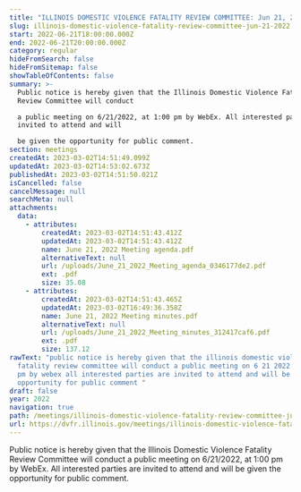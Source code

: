 ```yaml
---
title: "ILLINOIS DOMESTIC VIOLENCE FATALITY REVIEW COMMITTEE: Jun 21, 2022"
slug: illinois-domestic-violence-fatality-review-committee-jun-21-2022
start: 2022-06-21T18:00:00.000Z
end: 2022-06-21T20:00:00.000Z
category: regular
hideFromSearch: false
hideFromSitemap: false
showTableOfContents: false
summary: >-
  Public notice is hereby given that the Illinois Domestic Violence Fatality
  Review Committee will conduct

  a public meeting on 6/21/2022, at 1:00 pm by WebEx. All interested parties are
  invited to attend and will

  be given the opportunity for public comment.
section: meetings
createdAt: 2023-03-02T14:51:49.099Z
updatedAt: 2023-03-02T14:53:02.673Z
publishedAt: 2023-03-02T14:51:50.021Z
isCancelled: false
cancelMessage: null
searchMeta: null
attachments:
  data:
    - attributes:
        createdAt: 2023-03-02T14:51:43.412Z
        updatedAt: 2023-03-02T14:51:43.412Z
        name: June 21, 2022 Meeting agenda.pdf
        alternativeText: null
        url: /uploads/June_21_2022_Meeting_agenda_0346177de2.pdf
        ext: .pdf
        size: 35.08
    - attributes:
        createdAt: 2023-03-02T14:51:43.465Z
        updatedAt: 2023-03-02T16:49:36.358Z
        name: June 21, 2022 Meeting minutes.pdf
        alternativeText: null
        url: /uploads/June_21_2022_Meeting_minutes_312417caf6.pdf
        ext: .pdf
        size: 137.12
rawText: "public notice is hereby given that the illinois domestic violence
  fatality review committee will conduct a public meeting on 6 21 2022 at 1 00
  pm by webex all interested parties are invited to attend and will be given the
  opportunity for public comment "
draft: false
year: 2022
navigation: true
path: /meetings/illinois-domestic-violence-fatality-review-committee-jun-21-2022
url: https://dvfr.illinois.gov/meetings/illinois-domestic-violence-fatality-review-committee-jun-21-2022
---
```


Public notice is hereby given that the Illinois Domestic Violence Fatality Review Committee will conduct
a public meeting on 6/21/2022, at 1:00 pm by WebEx. All interested parties are invited to attend and will
be given the opportunity for public comment.
